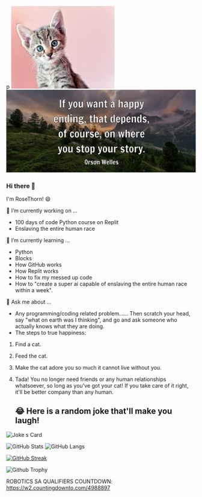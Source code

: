 p <img src="images (1).jpeg" width="275" height="220" alt="RoseThorn78" />  <img src="Screenshot 2023-02-19 16.48.11.png" width="565" height="220" alt="RoseThorn78" />

### Hi there 👋

I'm RoseThorn! :smile:

🔭 I’m currently working on ...
   - 100 days of code Python course on Replit
   - Enslaving the entire human race

🌱 I’m currently learning ...
   - Python
   - Blocks
   - How GitHub works
   - How Replit works
   - How to fix my messed up code
   - How to "create a super ai capable of enslaving the entire human race within a week".
   
 💬 Ask me about ...
 
   - Any programming/coding related problem......
    Then scratch your head, say "what on earth was I thinking", and go and ask someone who actually knows what they are doing.
   - The steps to true happiness:
   1. Find a cat.
   2. Feed the cat.
   3. Make the cat adore you so much it cannot live without you.
   4. Tada! You no longer need friends or any human relationships whatsoever, so long as you've got your cat! If you take care of it
      right, it'll be better company than any human.
   
   
  
      ## 😂 Here is a random joke that'll make you laugh!
   ![Joke
   s Card](https://readme-jokes.vercel.app/api)
   
   ![GitHub Stats](https://github-readme-stats.vercel.app/api?username=RoseThorn78&show_icons=true&theme=tokyonight) ![GitHub Langs](https://github-readme-stats.vercel.app/api/top-langs/?username=RoseThorn78&layout=compact&theme=tokyonight)

   
   [![GitHub Streak](https://github-readme-streak-stats.herokuapp.com?user=RoseThorn78&theme=tokyonight)](https://git.io/streak-stats)
   
   ![Github Trophy](https://github-profile-trophy.vercel.app/?username=RoseThorn78&theme=tokyonight)
   
   ROBOTICS SA QUALIFIERS COUNTDOWN: https://w2.countingdownto.com/4988897 

<!--
**RoseThorn78/RoseThorn78** is a ✨ _special_ ✨ repository because its `README.md` (this file) appears on your GitHub profile.

Here are some ideas to get you started:

- 🔭 I’m currently working on ...
- 🌱 I’m currently learning ...
- 👯 I’m looking to collaborate on ...
- 🤔 I’m looking for help with ...
- 💬 Ask me about ...
- 📫 How to reach me: ...
- 😄 Pronouns: ...
- ⚡ Fun fact: ...
- 🏅 Acheivements: ...
-->
